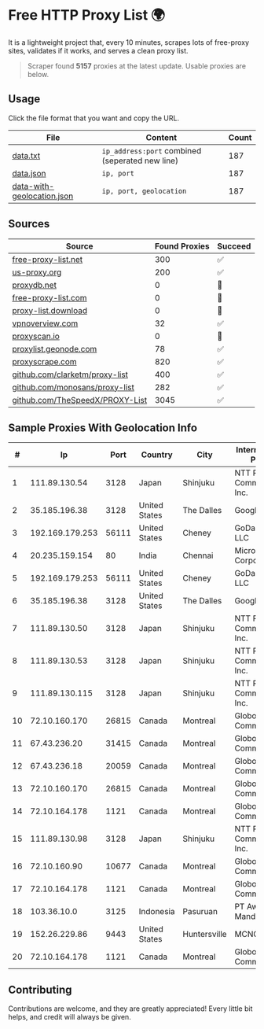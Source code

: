 
# Free HTTP Proxy List 🌍

It is a lightweight project that, every 10 minutes, scrapes lots of free-proxy sites, validates if it works, and serves a clean proxy list.


> Scraper found **5157** proxies at the latest update. Usable proxies are below.

## Usage

Click the file format that you want and copy the URL.


|File|Content|Count|
|----|-------|-----|
|[data.txt](https://raw.githubusercontent.com/themiralay/Proxy-List-World/master/data.txt)|`ip_address:port` combined (seperated new line)|187|
|[data.json](https://raw.githubusercontent.com/themiralay/Proxy-List-World/master/data.json)|`ip, port`|187|
|[data-with-geolocation.json](https://raw.githubusercontent.com/themiralay/Proxy-List-World/master/data-with-geolocation.json)|`ip, port, geolocation`|187|

## Sources

|Source|Found Proxies|Succeed|
|------|-------------|-------|
|[free-proxy-list.net](https://free-proxy-list.net)|300|✅|
|[us-proxy.org](https://www.us-proxy.org)|200|✅|
|[proxydb.net](http://proxydb.net)|0|🚫|
|[free-proxy-list.com](https://free-proxy-list.com/?page=&port=&type%5B%5D=http&type%5B%5D=https&up_time=0&search=Search)|0|🚫|
|[proxy-list.download](https://www.proxy-list.download/HTTP)|0|🚫|
|[vpnoverview.com](https://vpnoverview.com/privacy/anonymous-browsing/free-proxy-servers)|32|✅|
|[proxyscan.io](https://www.proxyscan.io)|0|🚫|
|[proxylist.geonode.com](https://proxylist.geonode.com/api/proxy-list?limit=300&page=1&sort_by=lastChecked&sort_type=desc&protocols=http,https)|78|✅|
|[proxyscrape.com](https://api.proxyscrape.com/v2/?request=displayproxies&protocol=http&timeout=10000&country=all&ssl=all&anonymity=all)|820|✅|
|[github.com/clarketm/proxy-list](https://raw.githubusercontent.com/clarketm/proxy-list/master/proxy-list-raw.txt)|400|✅|
|[github.com/monosans/proxy-list](https://raw.githubusercontent.com/monosans/proxy-list/main/proxies/http.txt)|282|✅|
|[github.com/TheSpeedX/PROXY-List](https://raw.githubusercontent.com/TheSpeedX/PROXY-List/master/http.txt)|3045|✅|


## Sample Proxies With Geolocation Info

|#|Ip|Port|Country|City|Internet Service Provider|
|-|--|----|-------|----|-------------------------|
|1|111.89.130.54|3128|Japan|Shinjuku|NTT PC Communications, Inc.|
|2|35.185.196.38|3128|United States|The Dalles|Google LLC|
|3|192.169.179.253|56111|United States|Cheney|GoDaddy.com, LLC|
|4|20.235.159.154|80|India|Chennai|Microsoft Corporation|
|5|192.169.179.253|56111|United States|Cheney|GoDaddy.com, LLC|
|6|35.185.196.38|3128|United States|The Dalles|Google LLC|
|7|111.89.130.50|3128|Japan|Shinjuku|NTT PC Communications, Inc.|
|8|111.89.130.53|3128|Japan|Shinjuku|NTT PC Communications, Inc.|
|9|111.89.130.115|3128|Japan|Shinjuku|NTT PC Communications, Inc.|
|10|72.10.160.170|26815|Canada|Montreal|GloboTech Communications|
|11|67.43.236.20|31415|Canada|Montreal|GloboTech Communications|
|12|67.43.236.18|20059|Canada|Montreal|GloboTech Communications|
|13|72.10.160.170|26815|Canada|Montreal|GloboTech Communications|
|14|72.10.164.178|1121|Canada|Montreal|GloboTech Communications|
|15|111.89.130.98|3128|Japan|Shinjuku|NTT PC Communications, Inc.|
|16|72.10.160.90|10677|Canada|Montreal|GloboTech Communications|
|17|72.10.164.178|1121|Canada|Montreal|GloboTech Communications|
|18|103.36.10.0|3125|Indonesia|Pasuruan|PT Awinet Global Mandiri|
|19|152.26.229.86|9443|United States|Huntersville|MCNC|
|20|72.10.164.178|1121|Canada|Montreal|GloboTech Communications|



## Contributing

Contributions are welcome, and they are greatly appreciated! Every
little bit helps, and credit will always be given.

